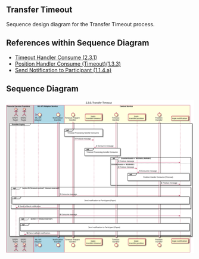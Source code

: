 ## Transfer Timeout

Sequence design diagram for the Transfer Timeout process.

## References within Sequence Diagram

* [Timeout Handler Consume (2.3.1)](2.3.1-timeout-handler-consume.md)
* [Position Handler Consume (Timeout)(1.3.3)](1.3.3-abort-position-handler-consume.md)
* [Send Notification to Participant (1.1.4.a)](1.1.4.a-send-notification-to-participant.md)

## Sequence Diagram

![seq-timeout-2.3.0.svg](../assets/diagrams/sequence/seq-timeout-2.3.0.svg)